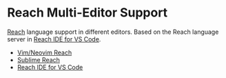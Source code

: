 # Reach Multi-Editor Support
[Reach](https://reach.sh/) language support in different editors.  Based on the Reach language server in [Reach IDE for VS Code](https://github.com/reach-sh/reach-ide).

- [Vim/Neovim Reach](https://github.com/ericglau/vim-reach)
- [Sublime Reach](https://github.com/ericglau/sublime-reach)
- [Reach IDE for VS Code](https://github.com/reach-sh/reach-ide)
